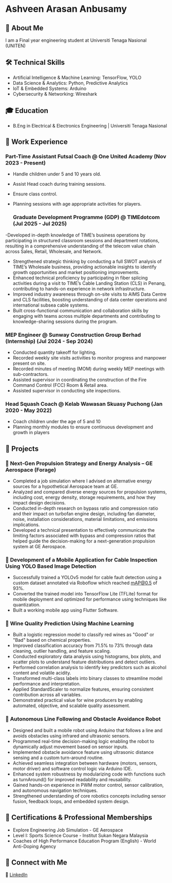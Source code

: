 # Ashveen Arasan Anbusamy 


## 🚀 **About Me**  
I am a Final year engineering student at Universiti Tenaga Nasional (UNITEN) 


## 🛠 **Technical Skills**  
- Artificial Intelligence & Machine Learning: TensorFlow, YOLO  
- Data Science & Analytics: Python, Predictive Analytics  
- IoT & Embedded Systems: Arduino  
- Cybersecurity & Networking: Wireshark  


## 🎓 **Education**  
 - B.Eng in Electrical & Electronics Engineering | Universiti Tenaga Nasional 


## 💼 **Work Experience**  
### **Part-Time Assistant Futsal Coach @ One United Academy (Nov 2023 - Present)**  
- Handle children under 5 and 10 years old.
- Assist Head coach during training sessions.
- Ensure class control.
- Planning sessions with age appropriate activities for players.

  ### **Graduate Development Programme (GDP) @ TIMEdotcom (Jul 2025 - Jul 2025)**  
-Developed in-depth knowledge of TIME’s business operations by participating in structured classroom sessions and department rotations, resulting in a comprehensive understanding of the telecom value chain across Sales, Retail, Wholesale, and Network.
- Strengthened strategic thinking by conducting a full SWOT analysis of TIME’s Wholesale business, providing actionable insights to identify growth opportunities and market positioning improvements.
- Enhanced technical proficiency by participating in fiber splicing activities during a visit to TIME’s Cable Landing Station (CLS) in Penang, contributing to hands-on experience in network infrastructure.
- Improved industry awareness through on-site visits to AIMS Data Centre and CLS facilities, boosting understanding of data center operations and international subsea cable systems.
- Built cross-functional communication and collaboration skills by engaging with teams across multiple departments and contributing to knowledge-sharing sessions during the program.

### **MEP Engineer @ Sunway Construction Group Berhad (Internship) (Jul 2024 - Sep 2024)**  
- Conducted quantity takeoff for lighting.
- Recorded weekly site visits activities to monitor progress and manpower present on site.
- Recorded minutes of meeting (MOM) during weekly MEP meetings with sub-contractors.
- Assisted supervisor in coordinating the construction of the Fire Command Control (FCC) Room & Retail area.
- Assisted supervisor in conducting site inspections.

### **Head Squash Coach @ Kelab Wawasan Skuasy Puchong (Jan 2020 - May 2022)**  
- Coach children under the age of 5 and 10
- Planning monthly modules to ensure continuous development and growth in players


## 📂 **Projects**  
### 🔹 **Next-Gen Propulsion Strategy and Energy Analysis – GE Aerospace (Forage)**  
- Completed a job simulation where I advised on alternative energy sources for
 a hypothetical Aerospace team at GE.
- Analyzed and compared diverse energy sources for propulsion systems,
 including cost, energy density, storage requirements, and how they impact
 design decisions.
- Conducted in-depth research on bypass ratio and compression ratio and their
 impact on turbofan engine design, including fan diameter, noise, installation
 considerations, material limitations, and emissions implications.
- Developed a technical presentation to effectively communicate the limiting
 factors associated with bypass and compression ratios that helped guide the
 decision-making for a next-generation propulsion system at GE Aerospace.

### 🔹 **Development of a Mobile Application for Cable Inspection Using YOLO Based Image Detection** 
- Successfully trained a YOLOv5 model for cable fault detection using a custom dataset annotated via Roboflow which reached mAP@0.5 of 93%.  
- Converted the trained model into TensorFlow Lite (TFLite) format for mobile deployment and optimized for performance using techniques like quantization.
- Built a working mobile app using Flutter Software.

### 🔹 **Wine Quality Prediction Using Machine Learning** 
- Built a logistic regression model to classify red wines as "Good" or "Bad" based on chemical properties.
- Improved classification accuracy from 71.5% to 73% through data cleaning, outlier handling, and feature scaling.
- Conducted exploratory data analysis using histograms, box plots, and scatter plots to understand feature distributions and detect outliers.
- Performed correlation analysis to identify key predictors such as alcohol content and volatile acidity.
- Transformed multi-class labels into binary classes to streamline model performance and interpretation.
- Applied StandardScaler to normalize features, ensuring consistent contribution across all variables.
- Demonstrated practical value for wine producers by enabling automated, objective, and scalable quality assessment.

### 🔹 **Autonomous Line Following and Obstacle Avoidance Robot**
- Designed and built a mobile robot using Arduino that follows a line and avoids obstacles using infrared and ultrasonic sensors.
- Programmed real-time decision-making logic enabling the robot to dynamically adjust movement based on sensor inputs.
- Implemented obstacle avoidance feature using ultrasonic distance sensing and a custom turn-around routine.
- Achieved seamless integration between hardware (motors, sensors, motor driver) and software control logic via Arduino IDE.
- Enhanced system robustness by modularizing code with functions such as turnAround() for improved readability and reusability.
- Gained hands-on experience in PWM motor control, sensor calibration, and autonomous navigation techniques.
- Strengthened understanding of core robotics concepts including sensor fusion, feedback loops, and embedded system design.


## 🏅 **Certifications & Professional Memberships**  
- Explore Engineering Job Simulation - GE Aerospace  
- Level I: Sports Science Course - Institut Sukan Negara Malaysia
- Coaches of High Performance Education Program (English) - World Anti-Doping Agency  


## 📢 **Connect with Me**  
🔗 [LinkedIn]([https://my.linkedin.com/in/ashveen-arasan-anbusamy-b255732ba])  
